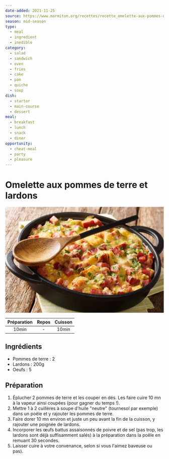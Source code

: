 ```yaml
---
date-added: 2021-11-25
source: https://www.marmiton.org/recettes/recette_omelette-aux-pommes-de-terre-et-lardons_19387.aspx
season: mid-season
type:
  - meal
  - ingredient
  - inedible
category:
  - salad
  - sandwich
  - oven
  - fries
  - cake
  - pan
  - quiche
  - soup
dish:
  - starter
  - main-course
  - dessert
meal:
  - breakfast
  - lunch
  - snack
  - diner
opportunity:
  - cheat-meal
  - party
  - pleasure
---
```


# Omelette aux pommes de terre et lardons

![](images/Omelette%20aux%20pommes%20de%20terre%20et%20lardons.jpg)

| Préparation | Repos | Cuisson |
|:-----------:|:-----:|:-------:|
|    10min    |   -   |  10min  |

## Ingrédients

- Pommes de terre : 2
- Lardons : 200g
- Oeufs : 5

## Préparation

1. Éplucher 2 pommes de terre et les couper en dés. Les faire cuire 10 mn à la vapeur ainsi coupées (pour gagner du temps !).
2. Mettre 1 à 2 cuillères à soupe d'huile "neutre" (tournesol par exemple) dans un poêle et y rajouter les pommes de terre.
3. Faire dorer 10 mn environ et juste un peu avant la fin de la cuisson, y rajouter une poignée de lardons.
4. Incorporer les œufs battus assaisonnés de poivre et de sel (pas trop, les lardons sont déjà suffisamment salés) à la préparation dans la poêle en remuant 30 secondes.
5. Laisser cuire à votre convenance, selon si vous l'aimez baveuse ou pas).
